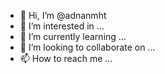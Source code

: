 - 👋 Hi, I’m @adnanmht
- 👀 I’m interested in ...
- 🌱 I’m currently learning ...
- 💞️ I’m looking to collaborate on ...
- 📫 How to reach me ...

<!---
adnanmht/adnanmht is a ✨ special ✨ repository because its `README.md` (this file) appears on your GitHub profile.
You can click the Preview link to take a look at your changes.
--->
